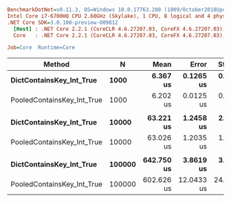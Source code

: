``` ini

BenchmarkDotNet=v0.11.3, OS=Windows 10.0.17763.288 (1809/October2018Update/Redstone5)
Intel Core i7-6700HQ CPU 2.60GHz (Skylake), 1 CPU, 8 logical and 4 physical cores
.NET Core SDK=3.0.100-preview-009812
  [Host] : .NET Core 2.2.1 (CoreCLR 4.6.27207.03, CoreFX 4.6.27207.03), 64bit RyuJIT
  Core   : .NET Core 2.2.1 (CoreCLR 4.6.27207.03, CoreFX 4.6.27207.03), 64bit RyuJIT

Job=Core  Runtime=Core  

```
|                     Method |      N |       Mean |      Error |     StdDev |     Median | Ratio | RatioSD |
|--------------------------- |------- |-----------:|-----------:|-----------:|-----------:|------:|--------:|
|   **DictContainsKey_Int_True** |   **1000** |   **6.367 us** |  **0.1265 us** |  **0.1183 us** |   **6.402 us** |  **1.00** |    **0.00** |
| PooledContainsKey_Int_True |   1000 |   6.202 us |  0.0125 us |  0.0117 us |   6.203 us |  0.97 |    0.02 |
|                            |        |            |            |            |            |       |         |
|   **DictContainsKey_Int_True** |  **10000** |  **63.221 us** |  **1.2458 us** |  **2.0469 us** |  **64.195 us** |  **1.00** |    **0.00** |
| PooledContainsKey_Int_True |  10000 |  63.026 us |  1.2035 us |  1.0669 us |  62.508 us |  1.01 |    0.06 |
|                            |        |            |            |            |            |       |         |
|   **DictContainsKey_Int_True** | **100000** | **642.750 us** |  **3.8619 us** |  **3.4235 us** | **643.362 us** |  **1.00** |    **0.00** |
| PooledContainsKey_Int_True | 100000 | 602.626 us | 12.0433 us | 24.3280 us | 591.693 us |  0.93 |    0.04 |
